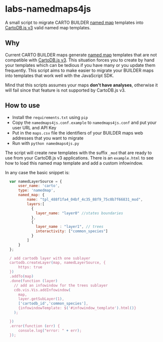 # labs-namedmaps4js

A small script to migrate CARTO BUILDER [named map][nm] templates into [CartoDB.js v3][cdbjs] valid named map templates.

## Why

Current CARTO BUILDER maps generate [named map][nm] templates that are not compatible with [CartoDB.js v3][cdbjs]. This situation forces you to create by hand your templates which can be tedious if you have many or you update them frequently. This script aims to make easier to migrate your BUILDER maps into templates that work well with the JavaScript SDK.

Mind that this scripts assumes your maps **don't have analyses**, otherwise it will fail since that feature is not supported by CartoDB.js v3.

## How to use

* Install the `requirements.txt` using `pip`
* Copy the `namedmaps4js.conf.example` to `namedmaps4js.conf` and put your user URL and API Key
* Put in the `maps.csv` file the identifiers of your BUILDER maps web addresses that you want to migrate
* Run with `python namedmaps4js.py`

The script will create new templates with the suffix `_mod` that are ready to use from your CartoDB.js v3 applications. There is an `example.html` to see how to load this named map template and add a custom infowindow.

In any case the basic snippet is:

```js
  var namedLayerSource = {
      user_name: 'carto',
      type: 'namedmap',
      named_map: {
          name: "tpl_488f1fa4_04bf_4c35_88f9_75c0b7f66831_mod",
          layers:[
            {
              layer_name: "layer0" //states boundaries
            },
            {
              layer_name : "layer1", // trees
              interactivity: ["common_species"]
            }
          ]
      }
  };

  / add cartodb layer with one sublayer
  cartodb.createLayer(map, namedLayerSource, {
      https: true
  })
  .addTo(map)
  .done(function (layer)
    // add an infowindow for the trees sublayer
    cdb.vis.Vis.addInfowindow(
      map,
      layer.getSubLayer(1),
      ['cartodb_id','common_species'],
      {infowindowTemplate: $('#infowindow_template').html()}
    );

  })
  .error(function (err) {
      console.log("error: " + err);
  });
```


[nm]: https://carto.com/docs/carto-engine/maps-api/named-maps
[cdbjs]: https://carto.com/docs/carto-engine/maps-api/named-maps#cartojs-for-named-maps